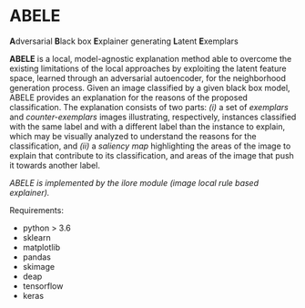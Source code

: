 # ABELE
**A**dversarial **B**lack box **E**xplainer generating **L**atent **E**xemplars

**ABELE** is a local, model-agnostic explanation method able to overcome the existing limitations of the local approaches by exploiting the latent feature space, learned through an adversarial autoencoder, for the neighborhood generation process. Given an image classified by a given black box model, ABELE provides an explanation for the reasons of the proposed classification. The explanation consists of two parts: *(i)* a set of *exemplars* and *counter-exemplars* images illustrating, respectively, instances classified with the same label and with a different label than the instance to explain, which may be visually analyzed to understand the reasons for the classification, and *(ii)* a *saliency map* highlighting the areas of the image to explain that contribute to its classification, and areas of the image that push it towards another label.

*ABELE is implemented by the ilore module (image local rule based explainer).*

Requirements:
- python > 3.6
- sklearn
- matplotlib
- pandas
- skimage
- deap
- tensorflow
- keras
